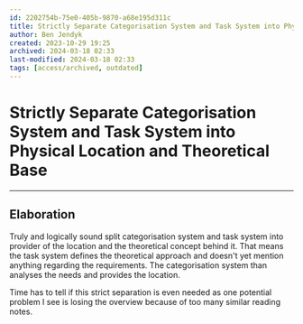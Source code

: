 ```yaml
---
id: 2202754b-75e0-405b-9870-a68e195d311c
title: Strictly Separate Categorisation System and Task System into Physical Location and Theoretical Base
author: Ben Jendyk
created: 2023-10-29 19:25
archived: 2024-03-18 02:33
last-modified: 2024-03-18 02:33
tags: [access/archived, outdated]
---
```


# Strictly Separate Categorisation System and Task System into Physical Location and Theoretical Base

---

## Elaboration

Truly and logically sound split categorisation system and task system into provider of the location and the theoretical concept behind it. That means the task system defines the theoretical approach and doesn't yet mention anything regarding the requirements. The categorisation system than analyses the needs and provides the location.

Time has to tell if this strict separation is even needed as one potential problem I see is losing the overview because of too many similar reading notes.
